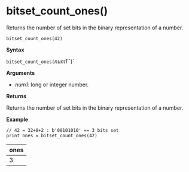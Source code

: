 # bitset_count_ones()

Returns the number of set bits in the binary representation of a number.

<!-- csl -->
```
bitset_count_ones(42)
```

**Syntax**

`bitset_count_ones(`*num1*``)`

**Arguments**

* *num1*: long or integer number.

**Returns**

Returns the number of set bits in the binary representation of a number.

**Example**

<!-- csl: https://help.kusto.windows.net/Samples -->
```
// 42 = 32+8+2 : b'00101010' == 3 bits set
print ones = bitset_count_ones(42) 
```

|ones|
|---|
|3|
